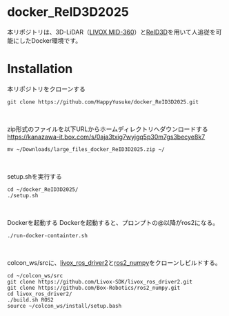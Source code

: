 # docker_ReID3D2025
本リポジトリは、3D-LiDAR（[LIVOX MID-360](https://www.livoxtech.com/jp/mid-360)）と[ReID3D](https://github.com/GWxuan/ReID3D.git)を用いて人追従を可能にしたDocker環境です。
</br>

# Installation
本リポジトリをクローンする

```
git clone https://github.com/HappyYusuke/docker_ReID3D2025.git
```

</br>

zip形式のファイルを以下URLからホームディレクトリへダウンロードする</br>
https://kanazawa-it.box.com/s/0aja3txig7wyjgq5p30m7gs3becye8k7

```
mv ~/Downloads/large_files_docker_ReID3D2025.zip ~/
```

</br>

setup.shを実行する

```
cd ~/docker_ReID3D2025/
./setup.sh
```

</br>

Dockerを起動する
Dockerを起動すると、プロンプトの@以降がros2になる。

```
./run-docker-containter.sh
```

</br>

colcon_ws/srcに、[livox_ros_driver2](https://github.com/Livox-SDK/livox_ros_driver2.git)と[ros2_numpy](https://github.com/Box-Robotics/ros2_numpy.git)をクローンしビルドする。

```
cd ~/colcon_ws/src
git clone https://github.com/Livox-SDK/livox_ros_driver2.git
git clone https://github.com/Box-Robotics/ros2_numpy.git
cd livox_ros_driver2/
./build.sh ROS2
source ~/colcon_ws/install/setup.bash
```
